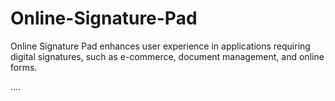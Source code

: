 # Online-Signature-Pad
Online Signature Pad enhances user experience in applications requiring digital signatures, such as e-commerce, document management, and online forms.

....
